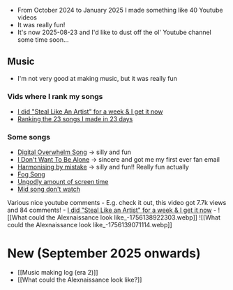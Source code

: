 - From October 2024 to January 2025 I made something like 40 Youtube videos
- It was really fun! 
- It's now 2025-08-23 and I'd like to dust off the ol' Youtube channel some time soon...
## Music
- I'm not very good at making music, but it was really fun
### Vids where I rank my songs
- [I did "Steal Like An Artist" for a week & I get it now](https://www.youtube.com/watch?v=bukMESdhZ_U)
- [Ranking the 23 songs I made in 23 days](https://www.youtube.com/watch?v=YGNxfy_3RVI)
### Some songs
- [Digital Overwhelm Song](https://www.youtube.com/watch?v=l-1PXMvOU18) → silly and fun
- [I Don't Want To Be Alone](https://www.youtube.com/watch?v=zGccVHbyYrY) → sincere and got me my first ever fan email
- [Harmonising by mistake](https://www.youtube.com/watch?v=pvD2Lq1Xvvg&list=PLZC972LVp2mR7PdjErLIe7AroxlBpotZI&index=19&t=123s) → silly and fun!! Really fun actually
- [Fog Song](https://www.youtube.com/watch?v=KBFH-MEDuyQ&list=PLZC972LVp2mR7PdjErLIe7AroxlBpotZI&index=20)
- [Ungodly amount of screen time](https://www.youtube.com/watch?v=bM6X7Is68_4&list=PLZC972LVp2mR7PdjErLIe7AroxlBpotZI&index=22)
- [Mid song don't watch](https://www.youtube.com/watch?v=q9ahAfMKqU0)

Various nice youtube comments
	- E.g. check it out, this video got 7.7k views and 84 comments!
	- [I did "Steal Like an Artist" for a week & I get it now](https://www.youtube.com/watch?v=bukMESdhZ_U)
	- ![[What could the Alexnaissance look like_-1756138922303.webp]] 
	![[What could the Alexnaissance look like_-1756139071114.webp]]
# New (September 2025 onwards)
- [[Music making log (era 2)]]
- [[What could the Alexnaissance look like?]]